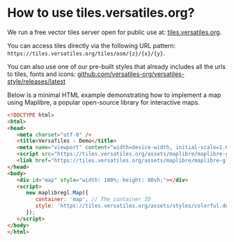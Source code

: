 # How to use tiles.versatiles.org?

We run a free vector tiles server open for public use at: [tiles.versatiles.org](tiles.versatiles.org).

You can access tiles directly via the following URL pattern: `https://tiles.versatiles.org/tiles/osm/{z}/{x}/{y}`.

You can also use one of our pre-built styles that already includes all the urls to tiles, fonts and icons: [github.com/versatiles-org/versatiles-style/releases/latest](https://github.com/versatiles-org/versatiles-style/releases/latest/)

Below is a minimal HTML example demonstrating how to implement a map using Maplibre, a popular open-source library for interactive maps.

```html
<!DOCTYPE html>
<html>
<head>
   <meta charset="utf-8" />
   <title>VersaTiles - Demo</title>
   <meta name="viewport" content="width=device-width, initial-scale=1.0" />
   <script src="https://tiles.versatiles.org/assets/maplibre/maplibre-gl.js"></script>
   <link href="https://tiles.versatiles.org/assets/maplibre/maplibre-gl.css" rel="stylesheet" />
</head>
<body>
   <div id="map" style="width: 100%; height: 80vh;"></div>
   <script>
      new maplibregl.Map({
         container: 'map', // The container ID
         style: 'https://tiles.versatiles.org/assets/styles/colorful.de.json' // Style URL
      });
   </script>
</body>
</html>
```
